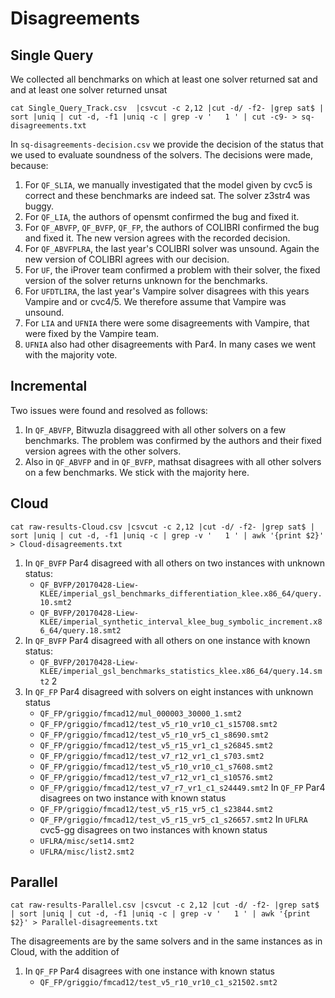 Disagreements
=============

Single Query
------------

We collected all benchmarks on which at least one solver returned sat and and at least one solver returned unsat

```
cat Single_Query_Track.csv  |csvcut -c 2,12 |cut -d/ -f2- |grep sat$ | sort |uniq | cut -d, -f1 |uniq -c | grep -v '   1 ' | cut -c9- > sq-disagreements.txt
```

In `sq-disagreements-decision.csv` we provide the decision of the
status that we used to evaluate soundness of the solvers.  The
decisions were made, because:

1. For `QF_SLIA`, we manually investigated that the model given by cvc5
   is correct and these benchmarks are indeed sat.  The solver z3str4 was
   buggy.
2. For `QF_LIA`, the authors of opensmt confirmed the bug and fixed it.
3. For `QF_ABVFP`, `QF_BVFP`, `QF_FP`, the authors of COLIBRI confirmed the bug
   and fixed it. The new version agrees with the recorded decision.
4. For `QF_ABVFPLRA`, the last year's COLIBRI solver was unsound.  Again the
   new version of COLIBRI agrees with our decision.
5. For `UF`, the iProver team confirmed a problem with their solver, the
   fixed version of the solver returns unknown for the benchmarks.
6. For `UFDTLIRA`, the last year's Vampire solver disagrees with this years
   Vampire and or cvc4/5.  We therefore assume that Vampire was unsound.
7. For `LIA` and `UFNIA` there were some disagreements with Vampire, that were
   fixed by the Vampire team.
8. `UFNIA` also had other disagreements with Par4. In many cases we went
   with the majority vote.


Incremental
-----------

Two issues were found and resolved as follows:

1. In `QF_ABVFP`, Bitwuzla disaggreed with all other solvers on a few 
   benchmarks. The problem was confirmed by the authors and their fixed
   version agrees with the other solvers.
2. Also in `QF_ABVFP` and in `QF_BVFP`, mathsat disagrees with all other
   solvers on a few benchmarks.  We stick with the majority here.


Cloud
-----

```
cat raw-results-Cloud.csv |csvcut -c 2,12 |cut -d/ -f2- |grep sat$ | sort |uniq | cut -d, -f1 |uniq -c | grep -v '   1 ' | awk '{print $2}' > Cloud-disagreements.txt
```

1. In `QF_BVFP` Par4 disagreed with all others on two instances with unknown
   status:
    - `QF_BVFP/20170428-Liew-KLEE/imperial_gsl_benchmarks_differentiation_klee.x86_64/query.10.smt2`
    - `QF_BVFP/20170428-Liew-KLEE/imperial_synthetic_interval_klee_bug_symbolic_increment.x86_64/query.18.smt2`
2. In `QF_BVFP` Par4 disagreed with all others on one instance with
   known status:
    - `QF_BVFP/20170428-Liew-KLEE/imperial_gsl_benchmarks_statistics_klee.x86_64/query.14.smt2`
2
3. In `QF_FP` Par4 disagreed with solvers on eight instances with unknown status
    - `QF_FP/griggio/fmcad12/mul_000003_30000_1.smt2`
    - `QF_FP/griggio/fmcad12/test_v5_r10_vr10_c1_s15708.smt2`
    - `QF_FP/griggio/fmcad12/test_v5_r10_vr5_c1_s8690.smt2`
    - `QF_FP/griggio/fmcad12/test_v5_r15_vr1_c1_s26845.smt2`
    - `QF_FP/griggio/fmcad12/test_v7_r12_vr1_c1_s703.smt2`
    - `QF_FP/griggio/fmcad12/test_v5_r10_vr10_c1_s7608.smt2`
    - `QF_FP/griggio/fmcad12/test_v7_r12_vr1_c1_s10576.smt2`
    - `QF_FP/griggio/fmcad12/test_v7_r7_vr1_c1_s24449.smt2`
   In `QF_FP` Par4 disagrees on two instance with known status
    - `QF_FP/griggio/fmcad12/test_v5_r15_vr5_c1_s23844.smt2`
    - `QF_FP/griggio/fmcad12/test_v5_r15_vr5_c1_s26657.smt2`
   In `UFLRA` cvc5-gg disagrees on two instances with known status
    - `UFLRA/misc/set14.smt2`
    - `UFLRA/misc/list2.smt2`


Parallel
--------

```
cat raw-results-Parallel.csv |csvcut -c 2,12 |cut -d/ -f2- |grep sat$ | sort |uniq | cut -d, -f1 |uniq -c | grep -v '   1 ' | awk '{print $2}' > Parallel-disagreements.txt
```

The disagreements are by the same solvers and in the same instances as
in Cloud, with the addition of

1. In `QF_FP` Par4 disagrees with one instance with known status
    - `QF_FP/griggio/fmcad12/test_v5_r10_vr10_c1_s21502.smt2`

